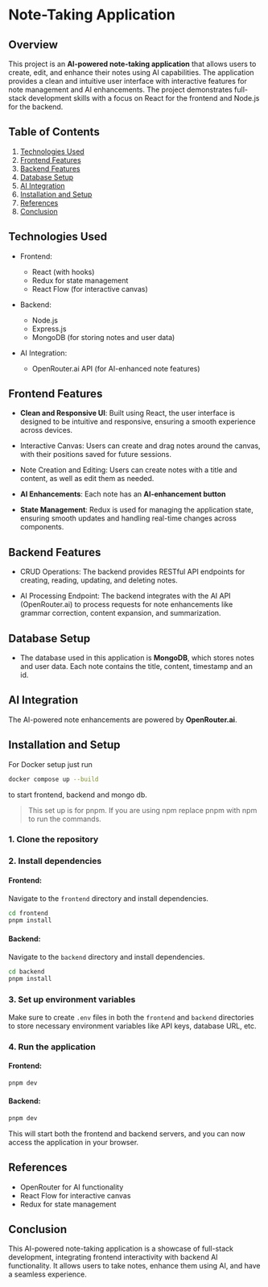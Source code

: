# Note-Taking Application

## Overview

This project is an **AI-powered note-taking application** that allows users to create, edit, and enhance their notes using AI capabilities. The application provides a clean and intuitive user interface with interactive features for note management and AI enhancements. The project demonstrates full-stack development skills with a focus on React for the frontend and Node.js for the backend.

## Table of Contents

1. [Technologies Used](#technologies-used)
2. [Frontend Features](#frontend-features)
3. [Backend Features](#backend-features)
4. [Database Setup](#database-setup)
5. [AI Integration](#ai-integration)
6. [Installation and Setup](#installation-and-setup)
7. [References](#references)
8. [Conclusion](#conclusion)

## Technologies Used

- Frontend:

  - React (with hooks)
  - Redux for state management
  - React Flow (for interactive canvas)

- Backend:
  - Node.js
  - Express.js
  - MongoDB (for storing notes and user data)
- AI Integration:
  - OpenRouter.ai API (for AI-enhanced note features)

## Frontend Features

- **Clean and Responsive UI**: Built using React, the user interface is designed to be intuitive and responsive, ensuring a smooth experience across devices.
- Interactive Canvas: Users can create and drag notes around the canvas, with their positions saved for future sessions.

- Note Creation and Editing: Users can create notes with a title and content, as well as edit them as needed.

- **AI Enhancements**: Each note has an **AI-enhancement button**

- **State Management**: Redux is used for managing the application state, ensuring smooth updates and handling real-time changes across components.

## Backend Features

- CRUD Operations: The backend provides RESTful API endpoints for creating, reading, updating, and deleting notes.

- AI Processing Endpoint: The backend integrates with the AI API (OpenRouter.ai) to process requests for note enhancements like grammar correction, content expansion, and summarization.

## Database Setup

- The database used in this application is **MongoDB**, which stores notes and user data. Each note contains the title, content, timestamp and an id.

## AI Integration

The AI-powered note enhancements are powered by **OpenRouter.ai**.

## Installation and Setup
For Docker setup just run
```bash
docker compose up --build
```

to start frontend, backend and mongo db.

>This set up is for pnpm. If you are using npm replace pnpm with npm to run the commands.

### 1. Clone the repository
### 2. Install dependencies

#### Frontend:

Navigate to the `frontend` directory and install dependencies.

```bash
cd frontend
pnpm install
```

#### Backend:

Navigate to the `backend` directory and install dependencies.

```bash
cd backend
pnpm install
```

### 3. Set up environment variables

Make sure to create `.env` files in both the `frontend` and `backend` directories to store necessary environment variables like API keys, database URL, etc.

### 4. Run the application

#### Frontend:

```bash
pnpm dev
```

#### Backend:

```bash
pnpm dev
```

This will start both the frontend and backend servers, and you can now access the application in your browser.

## References

- OpenRouter for AI functionality
- React Flow for interactive canvas
- Redux for state management

## Conclusion

This AI-powered note-taking application is a showcase of full-stack development, integrating frontend interactivity with backend AI functionality. It allows users to take notes, enhance them using AI, and have a seamless experience.
